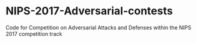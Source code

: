 # NIPS-2017-Adversarial-contests
Code for Competition on Adversarial Attacks and Defenses within the NIPS 2017 competition track
